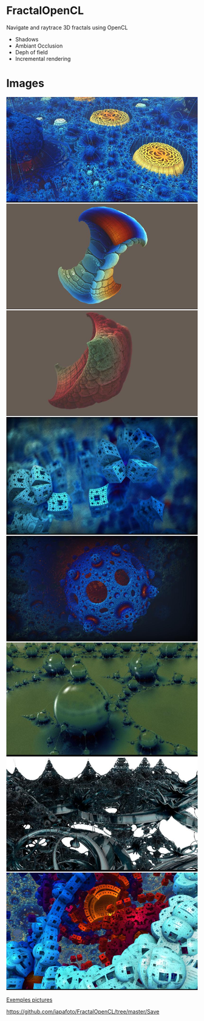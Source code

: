 # FractalOpenCL

Navigate and raytrace 3D fractals using OpenCL

* Shadows
* Ambiant Occlusion
* Deph of field
* Incremental rendering

# Images

![Alt text](https://raw.githubusercontent.com/iapafoto/FractalOpenCL/master/Save/fractal_1490052595526.jpg)
![Alt text](https://raw.githubusercontent.com/iapafoto/FractalOpenCL/master/Save/fractal_1491464537583.jpg)
![Alt text](https://raw.githubusercontent.com/iapafoto/FractalOpenCL/master/Save/fractal_1491475252513.jpg)
![Alt text](https://raw.githubusercontent.com/iapafoto/FractalOpenCL/master/Save/fractal_1494510529468.jpg)
![Alt text](https://raw.githubusercontent.com/iapafoto/FractalOpenCL/master/Save/fractal_1491375711207.jpg)
![Alt text](https://raw.githubusercontent.com/iapafoto/FractalOpenCL/master/Save/fractal_1496694196195.jpg)
![Alt text](https://raw.githubusercontent.com/iapafoto/FractalOpenCL/master/Save/fractal_1496684970494.jpg)
![Alt text](https://raw.githubusercontent.com/iapafoto/FractalOpenCL/master/Save/fractal_1494503587220.jpg)

[Exemples pictures](https://github.com/iapafoto/FractalOpenCL/wiki)

https://github.com/iapafoto/FractalOpenCL/tree/master/Save
